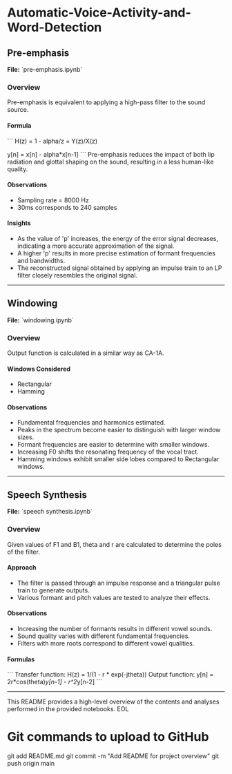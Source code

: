 # Automatic-Voice-Activity-and-Word-Detection

## Pre-emphasis
**File:** \`pre-emphasis.ipynb\`

### Overview
Pre-emphasis is equivalent to applying a high-pass filter to the sound source.

#### Formula
\`\`\`
H(z) = 1 - alpha/z = Y(z)/X(z)

y[n] = x[n] - alpha*x[n-1]
\`\`\`
Pre-emphasis reduces the impact of both lip radiation and glottal shaping on the sound, resulting in a less human-like quality.

#### Observations
- Sampling rate = 8000 Hz
- 30ms corresponds to 240 samples

#### Insights
- As the value of 'p' increases, the energy of the error signal decreases, indicating a more accurate approximation of the signal.
- A higher 'p' results in more precise estimation of formant frequencies and bandwidths.
- The reconstructed signal obtained by applying an impulse train to an LP filter closely resembles the original signal.

---

## Windowing
**File:** \`windowing.ipynb\`

### Overview
Output function is calculated in a similar way as CA-1A.

#### Windows Considered
- Rectangular
- Hamming

#### Observations
- Fundamental frequencies and harmonics estimated.
- Peaks in the spectrum become easier to distinguish with larger window sizes.
- Formant frequencies are easier to determine with smaller windows.
- Increasing F0 shifts the resonating frequency of the vocal tract.
- Hamming windows exhibit smaller side lobes compared to Rectangular windows.

---

## Speech Synthesis
**File:** \`speech synthesis.ipynb\`

### Overview
Given values of F1 and B1, theta and r are calculated to determine the poles of the filter.

#### Approach
- The filter is passed through an impulse response and a triangular pulse train to generate outputs.
- Various formant and pitch values are tested to analyze their effects.

#### Observations
- Increasing the number of formants results in different vowel sounds.
- Sound quality varies with different fundamental frequencies.
- Filters with more roots correspond to different vowel qualities.

#### Formulas
\`\`\`
Transfer function: H(z) = 1/(1 - r * exp(-jtheta))
Output function: y[n] = 2r*cos(theta)*y[n-1] - r^2*y[n-2]
\`\`\`

---

This README provides a high-level overview of the contents and analyses performed in the provided notebooks.
EOL

# Git commands to upload to GitHub
git add README.md
git commit -m "Add README for project overview"
git push origin main
